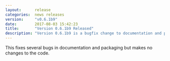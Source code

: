 ```yaml
---
layout:      release
categories:  news releases
version:     "v0.6.1b9"
date:        2017-08-03 15:42:23 
title:       "Version 0.6.1b9 Released"
description: "Version 0.6.1b9 is a bugfix change to documentation and packaging"
---
```


This fixes several bugs in documentation and packaging but makes no changes to
the code.
